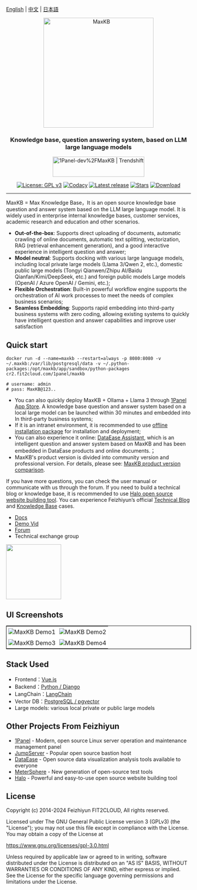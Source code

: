 [English](README_EN.md) | [中文](README.md) | [日本語](README_JP.md)

<p align="center"><img src= "https://github.com/1Panel-dev/maxkb/assets/52996290/c0694996-0eed-40d8-b369-322bf2a380bf" alt="MaxKB" width="300" /></p>
<h3 align="center">Knowledge base, question answering system, based on LLM large language models</h3>
<p align="center"><a href="https://trendshift.io/repositories/9113" target="_blank"><img src="https://trendshift.io/api/badge/repositories/9113" alt="1Panel-dev%2FMaxKB | Trendshift" style="width: 250px; height: 55px;" width="250" height="55"/></a></p>
<p align="center">
  <a href="https://www.gnu.org/licenses/gpl-3.0.html#license-text"><img src="https://img.shields.io/github/license/1Panel-dev/maxkb?color=%231890FF" alt="License: GPL v3"></a>
  <a href="https://app.codacy.com/gh/1Panel-dev/maxkb?utm_source=github.com&utm_medium=referral&utm_content=1Panel-dev/maxkb&utm_campaign=Badge_Grade_Dashboard"><img src="https://app.codacy.com/project/badge/Grade/da67574fd82b473992781d1386b937ef" alt="Codacy"></a>
  <a href="https://github.com/1Panel-dev/maxkb/releases/latest"><img src="https://img.shields.io/github/v/release/1Panel-dev/maxkb" alt="Latest release"></a>
  <a href="https://github.com/1Panel-dev/maxkb"><img src="https://img.shields.io/github/stars/1Panel-dev/maxkb?color=%231890FF&style=flat-square" alt="Stars"></a>    
  <a href="https://hub.docker.com/r/1panel/maxkb"><img src="https://img.shields.io/docker/pulls/1panel/maxkb?label=downloads" alt="Download"></a>  
</p>
<hr/>

MaxKB = Max Knowledge Base，It is an open source knowledge base question and answer system based on the LLM large language model. It is widely used in enterprise internal knowledge bases, customer services, academic research and education and other scenarios.

- **Out-of-the-box**: Supports direct uploading of documents, automatic crawling of online documents, automatic text splitting, vectorization, RAG (retrieval enhancement generation), and a good interactive experience in intelligent question and answer;
- **Model neutral**: Supports docking with various large language models, including local private large models (Llama 3/Qwen 2, etc.), domestic public large models (Tongyi Qianwen/Zhipu AI/Baidu Qianfan/Kimi/DeepSeek, etc.) and foreign public models Large models (OpenAI / Azure OpenAI / Gemini, etc.);
- **Flexible Orchestration**: Built-in powerful workflow engine supports the orchestration of AI work processes to meet the needs of complex business scenarios;
- **Seamless Embedding**: Supports rapid embedding into third-party business systems with zero coding, allowing existing systems to quickly have intelligent question and answer capabilities and improve user satisfaction
## Quick start

```
docker run -d --name=maxkb --restart=always -p 8080:8080 -v ~/.maxkb:/var/lib/postgresql/data -v ~/.python-packages:/opt/maxkb/app/sandbox/python-packages cr2.fit2cloud.com/1panel/maxkb

# username: admin
# pass: MaxKB@123..
```

- You can also quickly deploy MaxKB + Ollama + Llama 3 through [1Panel App Store](https://apps.fit2cloud.com/1panel). A knowledge base question and answer system based on a local large model can be launched within 30 minutes and embedded into In third-party business systems;
- If it is an intranet environment, it is recommended to use [offline installation package](https://community.fit2cloud.com/#/products/maxkb/downloads) for installation and deployment;
- You can also experience it online: [DataEase Assistant](https://dataease.io/docs/v2/), which is an intelligent question and answer system based on MaxKB and has been embedded in DataEase products and online documents.；
- MaxKB's product version is divided into community version and professional version. For details, please see: [MaxKB product version comparison](https://maxkb.cn/pricing.html).

If you have more questions, you can check the user manual or communicate with us through the forum. If you need to build a technical blog or knowledge base, it is recommended to use [Halo open source website building tool](https://github.com/halo-dev/halo/). You can experience Feizhiyun’s official [Technical Blog](https://blog.fit2cloud.com/) and [Knowledge Base](https://kb.fit2cloud.com) cases.
- [Docs](https://maxkb.cn/docs/)
- [Demo Vid](https://www.bilibili.com/video/BV1BE421M7YM/)
- [Forum](https://bbs.fit2cloud.com/c/mk/11)
- Technical exchange group

<image height="150px" width="150px" src="https://github.com/1Panel-dev/MaxKB/assets/52996290/a083d214-02be-4178-a1db-4f428124153a"/>

## UI Screenshots

<table style="border-collapse: collapse; border: 1px solid black;">
  <tr>
    <td style="padding: 5px;background-color:#fff;"><img src= "https://github.com/1Panel-dev/MaxKB/assets/52996290/d87395fa-a8d7-401c-82bf-c6e475d10ae9" alt="MaxKB Demo1"   /></td>
    <td style="padding: 5px;background-color:#fff;"><img src= "https://github.com/1Panel-dev/MaxKB/assets/52996290/47c35ee4-3a3b-4bd4-9f4f-ee20788b2b9a" alt="MaxKB Demo2"   /></td>
  </tr>
  <tr>
    <td style="padding: 5px;background-color:#fff;"><img src= "https://github.com/1Panel-dev/MaxKB/assets/52996290/1c0c5e32-6194-47f9-bc32-487996349d9c" alt="MaxKB Demo3"   /></td>
    <td style="padding: 5px;background-color:#fff;"><img src= "https://github.com/1Panel-dev/MaxKB/assets/52996290/f32f5fe9-a769-488c-ae0e-783bc2b89b3e" alt="MaxKB Demo4"   /></td>
  </tr>
</table>

## Stack Used

- Frontend：[Vue.js](https://cn.vuejs.org/)
- Backend：[Python / Django](https://www.djangoproject.com/)
- LangChain：[LangChain](https://www.langchain.com/)
- Vector DB：[PostgreSQL / pgvector](https://www.postgresql.org/)
- Large models: various local private or public large models

## Other Projects From Feizhiyun

- [1Panel](https://github.com/1panel-dev/1panel/) - Modern, open source Linux server operation and maintenance management panel
- [JumpServer](https://github.com/jumpserver/jumpserver/) - Popular open source bastion host
- [DataEase](https://github.com/dataease/dataease/) - Open source data visualization analysis tools available to everyone
- [MeterSphere](https://github.com/metersphere/metersphere/) - New generation of open-source test tools
- [Halo](https://github.com/halo-dev/halo/) - Powerful and easy-to-use open source website building tool

## License

Copyright (c) 2014-2024 Feizhiyun FIT2CLOUD, All rights reserved.

Licensed under The GNU General Public License version 3 (GPLv3)  (the "License"); you may not use this file except in compliance with the License. You may obtain a copy of the License at

<https://www.gnu.org/licenses/gpl-3.0.html>

Unless required by applicable law or agreed to in writing, software distributed under the License is distributed on an "AS IS" BASIS, WITHOUT WARRANTIES OR CONDITIONS OF ANY KIND, either express or implied. See the License for the specific language governing permissions and limitations under the License.
